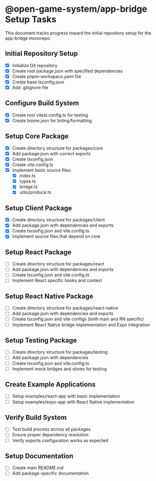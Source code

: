 # @open-game-system/app-bridge Setup Tasks

This document tracks progress toward the initial repository setup for the app-bridge monorepo.

## Initial Repository Setup

- [x] Initialize Git repository
- [x] Create root package.json with specified dependencies
- [x] Create pnpm-workspace.yaml file
- [x] Create base tsconfig.json
- [x] Add .gitignore file

## Configure Build System

- [x] Create root vitest.config.ts for testing
- [x] Create biome.json for linting/formatting

## Setup Core Package

- [x] Create directory structure for packages/core
- [x] Add package.json with correct exports
- [x] Create tsconfig.json
- [x] Create vite.config.ts
- [x] Implement basic source files:
  - [x] index.ts
  - [x] types.ts
  - [x] bridge.ts
  - [x] utils/produce.ts

## Setup Client Package

- [x] Create directory structure for packages/client
- [x] Add package.json with dependencies and exports
- [x] Create tsconfig.json and vite.config.ts
- [x] Implement source files that depend on core

## Setup React Package

- [ ] Create directory structure for packages/react
- [ ] Add package.json with dependencies and exports
- [ ] Create tsconfig.json and vite.config.ts
- [ ] Implement React specific hooks and context

## Setup React Native Package

- [ ] Create directory structure for packages/react-native
- [ ] Add package.json with dependencies and exports 
- [ ] Create tsconfig.json and vite configs (both main and RN specific)
- [ ] Implement React Native bridge implementation and Expo integration

## Setup Testing Package

- [ ] Create directory structure for packages/testing
- [ ] Add package.json with dependencies
- [ ] Create tsconfig.json and vite.config.ts
- [ ] Implement mock bridges and stores for testing

## Create Example Applications

- [ ] Setup examples/react-app with basic implementation
- [ ] Setup examples/expo-app with React Native implementation

## Verify Build System

- [ ] Test build process across all packages
- [ ] Ensure proper dependency resolution
- [ ] Verify exports configuration works as expected

## Setup Documentation

- [ ] Create main README.md
- [ ] Add package-specific documentation 
